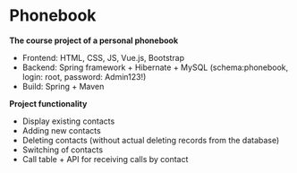 # Phonebook #

**The course project of a personal phonebook**
- Frontend: HTML, CSS, JS, Vue.js, Bootstrap
- Backend: Spring framework + Hibernate + MySQL (schema:phonebook, login: root, password: Admin123!)
- Build: Spring + Maven

**Project functionality**
- Display existing contacts
- Adding new contacts
- Deleting contacts (without actual deleting records from the database)
- Switching <importance> of contacts
- Call table + API for receiving calls by contact
